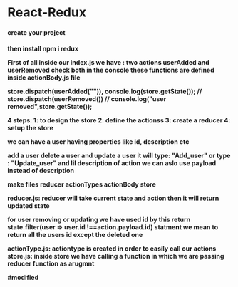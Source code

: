 
<h1> React-Redux </h1>
<h4> create your project <h4/>
then install npm i redux

First of all inside our index.js we have : two actions userAdded and userRemoved check both in the console these functions are defined inside actionBody.js file 

store.dispatch(userAdded("")),
console.log(store.getState());
// store.dispatch(userRemoved())
// console.log("user removed",store.getState());

4 steps:
1: to design the store
2: define the actionss
3: create a reducer
4: setup the store

we can have a user having properties like id, description etc

add a user delete a user and update a user
it will type: "Add_user"
or type : "Update_user"
and lil description of action we can aslo use payload instead of description

make files 
reducer 
actionTypes
actionBody
store

reducer.js:
reducer will take current state and action then it will return updated state 

for  user removing or updating we have used id
by this
return state.filter(user => user.id !==action.payload.id)
statment we mean to return  all the users id except
the deleted one

actionType.js:
actiontype is created in order to easily call our actions
store.js:
inside store we have calling a  function in which we are passing reducer function as arugmnt

#modified
